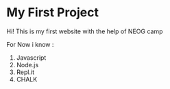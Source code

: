 # My First Project
Hi! This is my first website with the help of NEOG camp

For Now i know :
1. Javascript
1. Node.js
1. Repl.it
1. CHALK


